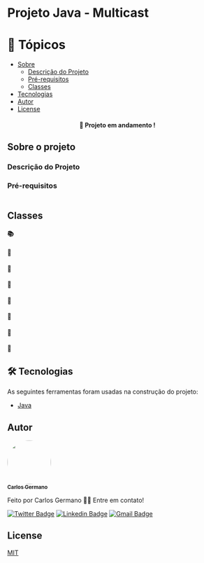 # Projeto Java - Multicast

🏁 Tópicos
=================

* [Sobre](#sobre)
    * [Descrição do Projeto](#Descrição)
    * [Pré-requisitos](#Pré-requisitos)
    * [Classes](#Classes)
* [Tecnologias](#Tecnologias)
* [Autor](#Autor)
* [License](#License)

<h4 align="center"> 
	🚀 Projeto em andamento !
</h4>

## Sobre o projeto
### Descrição do Projeto

### Pré-requisitos


```bash
```

## Classes
#### 📚 

#### 📕

#### 📘 

#### 📗 

#### 📙

#### 📒 

#### 📓 

#### 📔


## 🛠 Tecnologias

As seguintes ferramentas foram usadas na construção do projeto:
- [Java](https://expo.io/)

## Autor

<a href="https://www.linkedin.com/in/carlos-germano/">
 <img style="border-radius: 50%;" src="https://pbs.twimg.com/profile_images/1350631414790828036/CCJUE61E_400x400.jpg" width="100px;" alt=""/>
 <br />
 <sub><b>Carlos Germano</b></sub></a>

Feito por Carlos Germano 👋🏽 Entre em contato!

[![Twitter Badge](https://img.shields.io/badge/-@germano__carlos-1ca0f1?style=flat-square&labelColor=1ca0f1&logo=twitter&logoColor=white&link=https://twitter.com/germano__carlos)](https://twitter.com/germano__carlos)
[![Linkedin Badge](https://img.shields.io/badge/-Carlos-blue?style=flat-square&logo=Linkedin&logoColor=white&link=https://www.linkedin.com/in/carlos-germano/)](https://www.linkedin.com/in/carlos-germano/)
[![Gmail Badge](https://img.shields.io/badge/-germano.carlos2712@gmail.com-c14438?style=flat-square&logo=Gmail&logoColor=white&link=mailto:germano.carlos2712@gmail.com)](mailto:tgmarinho@gmail.com)

## License
[MIT](https://choosealicense.com/licenses/mit/)